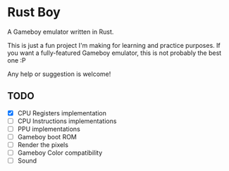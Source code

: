 # Rust Boy
A Gameboy emulator written in Rust.

This is just a fun project I'm making for learning and practice purposes. If you want a fully-featured Gameboy emulator, this is not probably the best one :P

Any help or suggestion is welcome!

## TODO
- [x] CPU Registers implementation
- [ ] CPU Instructions implementations
- [ ] PPU implementations
- [ ] Gameboy boot ROM
- [ ] Render the pixels
- [ ] Gameboy Color compatibility
- [ ] Sound
